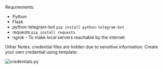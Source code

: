 Requirements: 

 - Python
 - Flask
 - python-telegram-bot `pip install python-telegram-bot`
 - requests `pip install requests`
 - ngrok - To make local servers reachable by the internet

Other Notes:
credential files are hidden due to sensitive information. Create your own credential using template:

![credentials.py](https://carbon.now.sh/?bg=rgba%28171%252C%2520184%252C%2520195%252C%25201%29&t=base16-dark&wt=none&l=python&ds=true&dsyoff=20px&dsblur=68px&wc=true&wa=true&pv=56px&ph=56px&ln=false&fl=1&fm=Hack&fs=14px&lh=133%2525&si=false&es=2x&wm=false&code=bot_token%252520%25253D%252520%252522%252522%252520%252523%252520bot%252520token%252520generated%252520from%252520bot%252520father%25250Abot_user_name%252520%25253D%252520%252522%252522%252520%252523%252520username%252520of%252520bot%25250AURL%252520%25253D%252520%252522%252522%252520%252523%252520URL%252520of%252520webhook%28server%252520that%252520is%252520hosted%252520on%29)